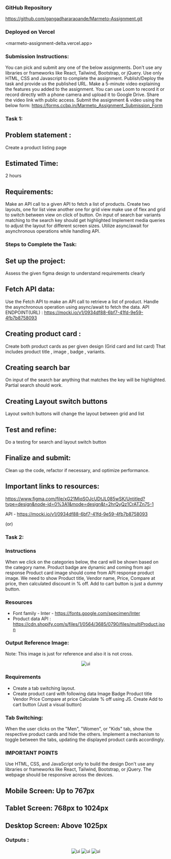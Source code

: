 ### GitHub Repository
<https://github.com/gangadhararaoande/Marmeto-Assignment.git> 

### Deployed on Vercel
<marmeto-assignment-delta.vercel.app>

### Submission Instructions:
You can pick and submit any one of the below assignments.
Don't use any libraries or frameworks like React, Tailwind, Bootstrap, or jQuery.
Use only HTML, CSS and Javascript to complete the assignment.
Publish/Deploy the task and provide us the published URL.
Make a 5-minute video explaining the features you added to the assignment. You can use Loom to record it or record directly with a phone camera and upload it to Google Drive. Share the video link with public access.
Submit the assignment & video using the below form: https://forms.ccbp.in/Marmeto_Assignment_Submission_Form

### Task 1:

## Problem statement : 
Create a product listing page
## Estimated Time: 
2 hours
## Requirements:
Make an API call to a given API to fetch a list of products.
Create two layouts, one for list view another one for grid view make use of flex and grid to switch between view on click of button.
On input of search bar variants matching to the search key should get highlighted
Implement media queries to adjust the layout for different screen sizes.
Utilize async/await for asynchronous operations while handling API.

### Steps to Complete the Task:
## Set up the project:
Assess the given figma design to understand requirements clearly

## Fetch API data:
Use the Fetch API to make an API call to retrieve a list of product.
Handle the asynchronous operation using async/await to fetch the data.
API ENDPOINT(URL) : https://mocki.io/v1/0934df88-6bf7-41fd-9e59-4fb7b8758093

## Creating product card :
Create both product cards as per given design (Grid card and list card)
That includes product title , image , badge , variants.

## Creating search bar
On input of the search bar anything that matches the key will be highlighted.
Partial search should work.

## Creating Layout switch buttons
Layout switch buttons will change the layout between grid and list


## Test and refine:
Do a testing for search and layout switch button

## Finalize and submit:
Clean up the code, refactor if necessary, and optimize performance.

## Important links to resources:
https://www.figma.com/file/xG21MiqSOJcUDtJL085wSK/Untitled?type=design&node-id=0%3A1&mode=design&t=2hrQyQz1CrATZn75-1

APl - https://mocki.io/v1/0934df88-6bf7-41fd-9e59-4fb7b8758093

(or)

### Task 2:

### Instructions
When we click on the categories below, the card will be shown based on the category name.
Product badge are dynamic and coming from api response
Product card image should come from API response product image.
We need to show Product title, Vendor name, Price, Compare at price, then calculated discount in % off.
Add to cart button is just a dummy button.

### Resources
* Font family - Inter - https://fonts.google.com/specimen/Inter
* Product data API : https://cdn.shopify.com/s/files/1/0564/3685/0790/files/multiProduct.json

### Output Reference Image:
Note: This image is just for reference and also it is not cross.
<div style="text-align: center;">
      <img src="https://res.cloudinary.com/dbbyhhnom/image/upload/v1704950559/Marmeto/opening.png" alt="ui">
</div>

### Requirements
* Create a tab switching layout.
* Create product card with following data
Image
Badge
Product title
Vendor
Price
Compare at price
Calculate % off using JS.
Create Add to cart button (Just a visual button)

### Tab Switching:
When the user clicks on the "Men", "Women", or "Kids" tab, show the respective product cards and hide the others.
Implement a mechanism to toggle between the tabs, updating the displayed product cards accordingly.

### IMPORTANT POINTS
Use HTML, CSS, and JavaScript only to build the design
Don't use any libraries or frameworks like React, Tailwind, Bootstrap, or jQuery.
The webpage should be responsive across the devices.

## Mobile Screen: Up to 767px
## Tablet Screen: 768px to 1024px
## Desktop Screen: Above 1025px


### Outputs :

<div style="text-align: center;">
      <img src="https://res.cloudinary.com/dbbyhhnom/image/upload/v1704950558/Marmeto/men.png" alt="ui">
      <img src="https://res.cloudinary.com/dbbyhhnom/image/upload/v1704950559/Marmeto/women.png" alt="ui">
      <img src="https://res.cloudinary.com/dbbyhhnom/image/upload/v1704950560/Marmeto/kids.png" alt="ui">
</div>
